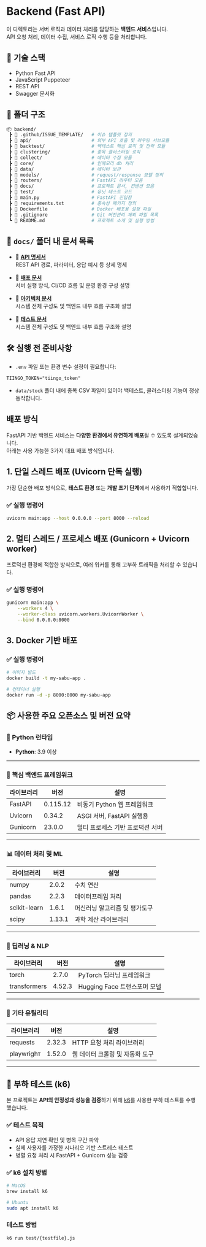 # Backend (Fast API)

이 디렉토리는 서버 로직과 데이터 처리를 담당하는 **백엔드 서비스**입니다.  
API 요청 처리, 데이터 수집, 서비스 로직 수행 등을 처리합니다.

## 🔧 기술 스택
- Python Fast API
- JavaScript Puppeteer
- REST API
- Swagger 문서화

## 📁 폴더 구조

```bash
📦 backend/
 ┣ 📂 .github/ISSUE_TEMPLATE/   # 이슈 템플릿 정의
 ┣ 📂 api/                      # 외부 API 호출 및 라우팅 서브모듈
 ┣ 📂 backtest/                 # 백테스트 핵심 로직 및 전략 모듈
 ┣ 📂 clustering/               # 종목 클러스터링 로직
 ┣ 📂 collect/                  # 데이터 수집 모듈
 ┣ 📂 core/                     # 인메모리 db 처리
 ┣ 📂 data/                     # 데이터 보관
 ┣ 📂 models/                   # request/response 모델 정의
 ┣ 📂 routers/                  # FastAPI 라우터 모음
 ┣ 📂 docs/                     # 프로젝트 문서, 컨벤션 모음
 ┣ 📂 test/                     # 유닛 테스트 코드
 ┣ 📜 main.py                   # FastAPI 진입점
 ┣ 📜 requirements.txt          # 종속성 패키지 정의
 ┣ 📜 Dockerfile                # Docker 배포용 설정 파일
 ┣ 📜 .gitignore                # Git 버전관리 제외 파일 목록
 ┗ 📜 README.md                 # 프로젝트 소개 및 실행 방법
```

## 📂 `docs/` 폴더 내 문서 목록

- 📘 **[API 명세서](./docs/API_spec.md)**  
  REST API 경로, 파라미터, 응답 예시 등 상세 명세

- 🚀 **[배포 문서](./docs/deployment.md)**  
  서버 실행 방식, CI/CD 흐름 및 운영 환경 구성 설명

- 🧱 **[아키텍처 문서](./docs/architecture/architecture.md)**  
  시스템 전체 구성도 및 백엔드 내부 흐름 구조화 설명

- 🧪 **[테스트 문서](./docs/test.md)**  
  시스템 전체 구성도 및 백엔드 내부 흐름 구조화 설명


## 🛠️ 실행 전 준비사항

- `.env` 파일 또는 환경 변수 설정이 필요합니다:

```env
TIINGO_TOKEN="tiingo_token"
```

- `data/stock` 폴더 내에 종목 CSV 파일이 있어야 백테스트, 클러스터링 기능이 정상 동작합니다.

## 배포 방식

FastAPI 기반 백엔드 서비스는 **다양한 환경에서 유연하게 배포**될 수 있도록 설계되었습니다.  
아래는 사용 가능한 3가지 대표 배포 방식입니다.

## 1. 단일 스레드 배포 (Uvicorn 단독 실행)

가장 단순한 배포 방식으로, **테스트 환경** 또는 **개발 초기 단계**에서 사용하기 적합합니다.

### ✅ 실행 명령어

```bash
uvicorn main:app --host 0.0.0.0 --port 8000 --reload
```

## 2. 멀티 스레드 / 프로세스 배포 (Gunicorn + Uvicorn worker)

프로덕션 환경에 적합한 방식으로, 여러 워커를 통해 고부하 트래픽을 처리할 수 있습니다.

### ✅ 실행 명령어

``` bash
gunicorn main:app \
    --workers 4 \
    --worker-class uvicorn.workers.UvicornWorker \
    --bind 0.0.0.0:8000
```

## 3. Docker 기반 배포

### ✅ 실행 명령어
```bash
# 이미지 빌드
docker build -t my-sabu-app .

# 컨테이너 실행
docker run -d -p 8000:8000 my-sabu-app
```

## 📦 사용한 주요 오픈소스 및 버전 요약

### 🐍 Python 런타임
- **Python**: 3.9 이상

---

### 🚀 핵심 백엔드 프레임워크
| 라이브러리     | 버전       | 설명                                  |
|----------------|------------|---------------------------------------|
| FastAPI        | 0.115.12   | 비동기 Python 웹 프레임워크           |
| Uvicorn        | 0.34.2     | ASGI 서버, FastAPI 실행용             |
| Gunicorn       | 23.0.0     | 멀티 프로세스 기반 프로덕션 서버     |

---
### 📊 데이터 처리 및 ML
| 라이브러리     | 버전       | 설명                            |
|----------------|------------|---------------------------------|
| numpy          | 2.0.2      | 수치 연산                       |
| pandas         | 2.2.3      | 데이터프레임 처리               |
| scikit-learn   | 1.6.1      | 머신러닝 알고리즘 및 평가도구  |
| scipy          | 1.13.1     | 과학 계산 라이브러리           |

---

### 🤖 딥러닝 & NLP
| 라이브러리     | 버전       | 설명                            |
|----------------|------------|---------------------------------|
| torch          | 2.7.0      | PyTorch 딥러닝 프레임워크       |
| transformers   | 4.52.3     | Hugging Face 트랜스포머 모델   |

---

### 🧪 기타 유틸리티
| 라이브러리     | 버전       | 설명                            |
|----------------|------------|---------------------------------|
| requests       | 2.32.3     | HTTP 요청 처리 라이브러리       |
| playwrighᴛ     | 1.52.0     | 웹 데이터 크롤링 및 자동화 도구 |

---

## 🧪 부하 테스트 (k6)

본 프로젝트는 **API의 안정성과 성능을 검증**하기 위해 [k6](https://k6.io/)를 사용한 부하 테스트를 수행했습니다.

### ✅ 테스트 목적

- API 응답 지연 확인 및 병목 구간 파악
- 실제 사용자를 가정한 시나리오 기반 스트레스 테스트
- 병렬 요청 처리 시 FastAPI + Gunicorn 성능 검증

### ✅ k6 설치 방법

```bash
# MacOS
brew install k6

# Ubuntu
sudo apt install k6
```

### 테스트 방법
```bash
k6 run test/{testfile}.js
```
